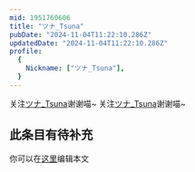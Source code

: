 ```yaml
---
mid: 1951760606
title: "ツナ_Tsuna"
pubDate: "2024-11-04T11:22:10.286Z"
updatedDate: "2024-11-04T11:22:10.286Z"
profile:
  {
    Nickname: ["ツナ_Tsuna"],
  }
---
```


关注[ツナ_Tsuna](https://space.bilibili.com/1951760606)谢谢喵~ 关注[ツナ_Tsuna](https://space.bilibili.com/1951760606)谢谢喵~

## 此条目有待补充
你可以在[这里](https://github.com/Yuhanawa/VTuber.ICU/edit/master/src/content/v/ツナ_Tsuna/index.md)编辑本文

